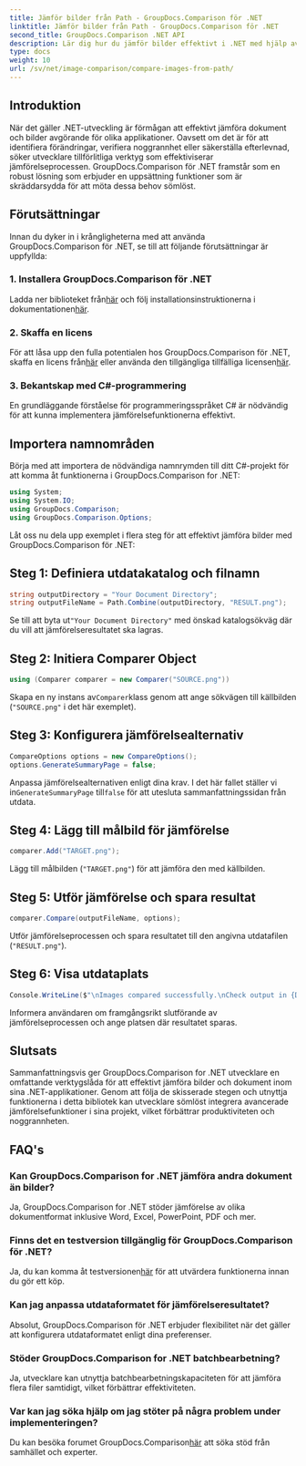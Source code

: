 ```yaml
---
title: Jämför bilder från Path - GroupDocs.Comparison för .NET
linktitle: Jämför bilder från Path - GroupDocs.Comparison för .NET
second_title: GroupDocs.Comparison .NET API
description: Lär dig hur du jämför bilder effektivt i .NET med hjälp av GroupDocs.Comparison-biblioteket. Följ steg-för-steg-guiden för sömlös integration.
type: docs
weight: 10
url: /sv/net/image-comparison/compare-images-from-path/
---
```

## Introduktion
När det gäller .NET-utveckling är förmågan att effektivt jämföra dokument och bilder avgörande för olika applikationer. Oavsett om det är för att identifiera förändringar, verifiera noggrannhet eller säkerställa efterlevnad, söker utvecklare tillförlitliga verktyg som effektiviserar jämförelseprocessen. GroupDocs.Comparison för .NET framstår som en robust lösning som erbjuder en uppsättning funktioner som är skräddarsydda för att möta dessa behov sömlöst.
## Förutsättningar
Innan du dyker in i krångligheterna med att använda GroupDocs.Comparison för .NET, se till att följande förutsättningar är uppfyllda:
### 1. Installera GroupDocs.Comparison för .NET
 Ladda ner biblioteket från[här](https://releases.groupdocs.com/comparison/net/) och följ installationsinstruktionerna i dokumentationen[här](https://reference.groupdocs.com/comparison/net/).
### 2. Skaffa en licens
 För att låsa upp den fulla potentialen hos GroupDocs.Comparison för .NET, skaffa en licens från[här](https://purchase.groupdocs.com/buy) eller använda den tillgängliga tillfälliga licensen[här](https://purchase.groupdocs.com/temporary-license/).
### 3. Bekantskap med C#-programmering
En grundläggande förståelse för programmeringsspråket C# är nödvändig för att kunna implementera jämförelsefunktionerna effektivt.

## Importera namnområden
Börja med att importera de nödvändiga namnrymden till ditt C#-projekt för att komma åt funktionerna i GroupDocs.Comparison for .NET:
```csharp
using System;
using System.IO;
using GroupDocs.Comparison;
using GroupDocs.Comparison.Options;
```

Låt oss nu dela upp exemplet i flera steg för att effektivt jämföra bilder med GroupDocs.Comparison för .NET:
## Steg 1: Definiera utdatakatalog och filnamn
```csharp
string outputDirectory = "Your Document Directory";
string outputFileName = Path.Combine(outputDirectory, "RESULT.png");
```
 Se till att byta ut`"Your Document Directory"` med önskad katalogsökväg där du vill att jämförelseresultatet ska lagras.
## Steg 2: Initiera Comparer Object
```csharp
using (Comparer comparer = new Comparer("SOURCE.png"))
```
 Skapa en ny instans av`Comparer`klass genom att ange sökvägen till källbilden (`"SOURCE.png"` i det här exemplet).
## Steg 3: Konfigurera jämförelsealternativ
```csharp
CompareOptions options = new CompareOptions();
options.GenerateSummaryPage = false;
```
 Anpassa jämförelsealternativen enligt dina krav. I det här fallet ställer vi in`GenerateSummaryPage` till`false` för att utesluta sammanfattningssidan från utdata.
## Steg 4: Lägg till målbild för jämförelse
```csharp
comparer.Add("TARGET.png");
```
Lägg till målbilden (`"TARGET.png"`) för att jämföra den med källbilden.
## Steg 5: Utför jämförelse och spara resultat
```csharp
comparer.Compare(outputFileName, options);
```
Utför jämförelseprocessen och spara resultatet till den angivna utdatafilen (`"RESULT.png"`).
## Steg 6: Visa utdataplats
```csharp
Console.WriteLine($"\nImages compared successfully.\nCheck output in {Directory.GetCurrentDirectory()}.");
```
Informera användaren om framgångsrikt slutförande av jämförelseprocessen och ange platsen där resultatet sparas.

## Slutsats
Sammanfattningsvis ger GroupDocs.Comparison for .NET utvecklare en omfattande verktygslåda för att effektivt jämföra bilder och dokument inom sina .NET-applikationer. Genom att följa de skisserade stegen och utnyttja funktionerna i detta bibliotek kan utvecklare sömlöst integrera avancerade jämförelsefunktioner i sina projekt, vilket förbättrar produktiviteten och noggrannheten.
## FAQ's
### Kan GroupDocs.Comparison for .NET jämföra andra dokument än bilder?
Ja, GroupDocs.Comparison for .NET stöder jämförelse av olika dokumentformat inklusive Word, Excel, PowerPoint, PDF och mer.
### Finns det en testversion tillgänglig för GroupDocs.Comparison för .NET?
 Ja, du kan komma åt testversionen[här](https://releases.groupdocs.com/) för att utvärdera funktionerna innan du gör ett köp.
### Kan jag anpassa utdataformatet för jämförelseresultatet?
Absolut, GroupDocs.Comparison för .NET erbjuder flexibilitet när det gäller att konfigurera utdataformatet enligt dina preferenser.
### Stöder GroupDocs.Comparison for .NET batchbearbetning?
Ja, utvecklare kan utnyttja batchbearbetningskapaciteten för att jämföra flera filer samtidigt, vilket förbättrar effektiviteten.
### Var kan jag söka hjälp om jag stöter på några problem under implementeringen?
 Du kan besöka forumet GroupDocs.Comparison[här](https://forum.groupdocs.com/c/comparison/12) att söka stöd från samhället och experter.